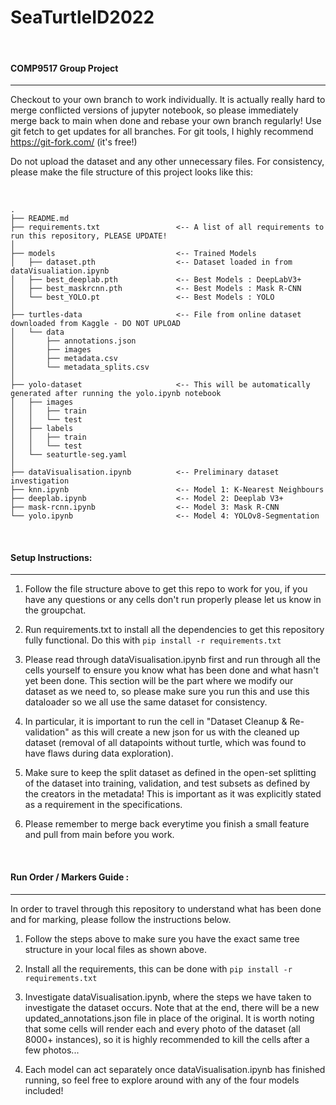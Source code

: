 # SeaTurtleID2022

<br />

#### COMP9517 Group Project

---

Checkout to your own branch to work individually. It is actually really hard to merge conflicted versions of jupyter notebook, so please immediately merge back to main when done and rebase your own branch regularly! Use git fetch to get updates for all branches. For git tools, I highly recommend https://git-fork.com/ (it's free!)

Do not upload the dataset and any other unnecessary files. For consistency, please make the file structure of this project looks like this:

<br />


```
.
├── README.md
├── requirements.txt                 <-- A list of all requirements to run this repository, PLEASE UPDATE!
│
├── models                           <-- Trained Models
│   ├── dataset.pth                  <-- Dataset loaded in from dataVisualiation.ipynb
│   ├── best_deeplab.pth             <-- Best Models : DeepLabV3+
│   ├── best_maskrcnn.pth            <-- Best Models : Mask R-CNN
│   └── best_YOLO.pt                 <-- Best Models : YOLO
│
├── turtles-data                     <-- File from online dataset downloaded from Kaggle - DO NOT UPLOAD
│   └── data
│       ├── annotations.json
│       ├── images
│       ├── metadata.csv
│       └── metadata_splits.csv
│
├── yolo-dataset                     <-- This will be automatically generated after running the yolo.ipynb notebook
│   ├── images
│   │   ├── train
│   │   └── test
│   ├── labels
│   │   ├── train
│   │   └── test
│   └── seaturtle-seg.yaml
│
├── dataVisualisation.ipynb          <-- Preliminary dataset investigation
├── knn.ipynb                        <-- Model 1: K-Nearest Neighbours
├── deeplab.ipynb                    <-- Model 2: Deeplab V3+
├── mask-rcnn.ipynb                  <-- Model 3: Mask R-CNN
└── yolo.ipynb                       <-- Model 4: YOLOv8-Segmentation
```

<br />

#### Setup Instructions:

---

1. Follow the file structure above to get this repo to work for you, if you have any questions or any cells don't run properly please let us know in the groupchat.

2. Run requirements.txt to install all the dependencies to get this repository fully functional. Do this with ```pip install -r requirements.txt ```
   
3. Please read through dataVisualisation.ipynb first and run through all the cells yourself to ensure you know what has been done and what hasn't yet been done. This section will be the part where we modify our dataset as we need to, so please make sure you run this and use this dataloader so we all use the same dataset for consistency.

4. In particular, it is important to run the cell in "Dataset Cleanup & Re-validation" as this will create a new json for us with the cleaned up dataset (removal of all datapoints without turtle, which was found to have flaws during data exploration). 
   
5. Make sure to keep the split dataset as defined in the open-set splitting of the dataset into training, validation, and test subsets as defined by the creators in the metadata! This is important as it was explicitly stated as a requirement in the specifications.

6. Please remember to merge back everytime you finish a small feature and pull from main before you work.


<br />

#### Run Order / Markers Guide : 

---

In order to travel through this repository to understand what has been done and for marking, please follow the instructions below.

1. Follow the steps above to make sure you have the exact same tree structure in your local files as shown above.
   
2. Install all the requirements, this can be done with ```pip install -r requirements.txt ```

3. Investigate dataVisualisation.ipynb, where the steps we have taken to investigate the dataset occurs. Note that at the end, there will be a new updated_annotations.json file in place of the original. It is worth noting that some cells will render each and every photo of the dataset (all 8000+ instances), so it is highly recommended to kill the cells after a few photos...

4. Each model can act separately once dataVisualisation.ipynb has finished running, so feel free to explore around with any of the four models included!